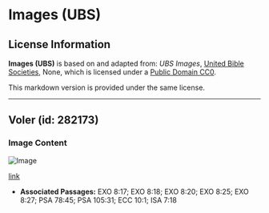 # Images (UBS)

## License Information

**Images (UBS)** is based on and adapted from: _UBS Images_, [United Bible Societies](https://unitedbiblesocieties.org/), None, which is licensed under a [Public Domain CC0](https://creativecommons.org/public-domain/cc0/).

This markdown version is provided under the same license.



--------------------------------

## Voler (id: 282173)

### Image Content

![Image](https://cdn.aquifer.bible/aquifer-content/resources/Media/WEB-0240_fly.jpg)

[link](https://cdn.aquifer.bible/aquifer-content/resources/Media/WEB-0240_fly.jpg)

* **Associated Passages:** EXO 8:17; EXO 8:18; EXO 8:20; EXO 8:25; EXO 8:27; PSA 78:45; PSA 105:31; ECC 10:1; ISA 7:18

